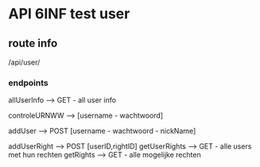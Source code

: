 # API 6INF test user

## route info

/api/user/

### endpoints

allUserInfo --> GET - all user info

controleURNWW --> [username - wachtwoord]

addUser --> POST [username - wachtwoord - nickName]

addUserRight --> POST [userID,rightID]
getUserRights --> GET - alle users met hun rechten
getRights --> GET - alle mogelijke rechten
